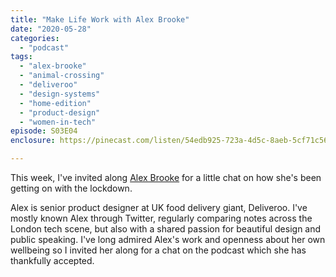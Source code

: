 ```yaml
---
title: "Make Life Work with Alex Brooke"
date: "2020-05-28"
categories: 
  - "podcast"
tags: 
  - "alex-brooke"
  - "animal-crossing"
  - "deliveroo"
  - "design-systems"
  - "home-edition"
  - "product-design"
  - "women-in-tech"
episode: S03E04
enclosure: https://pinecast.com/listen/54edb925-723a-4d5c-8aeb-5cf71c563123.m4a

---
```


This week, I've invited along [Alex Brooke](https://alexy.me) for a little chat on how she's been getting on with the lockdown.

Alex is senior product designer at UK food delivery giant, Deliveroo. I've mostly known Alex through Twitter, regularly comparing notes across the London tech scene, but also with a shared passion for beautiful design and public speaking. I've long admired Alex's work and openness about her own wellbeing so I invited her along for a chat on the podcast which she has thankfully accepted.
